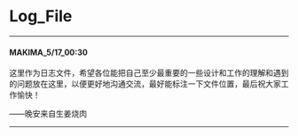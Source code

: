 # Log_File

---

#### MAKIMA_5/17_00:30

这里作为日志文件，希望各位能把自己至少最重要的一些设计和工作的理解和遇到的问题放在这里，以便更好地沟通交流，最好能标注一下文件位置，最后祝大家工作愉快！

——晚安来自生姜烧肉

---

